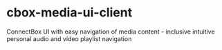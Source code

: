 # cbox-media-ui-client
ConnectBox UI with easy navigation of media content - inclusive intuitive personal audio and video playlist navigation
